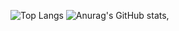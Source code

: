 ![Top Langs](https://github-readme-stats.vercel.app/api/top-langs/?username=wiserenn&layout=compact)
![Anurag's GitHub stats](https://github-readme-stats.vercel.app/api?username=wiserenn&theme=dark),

